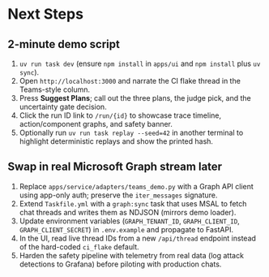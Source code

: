 # Next Steps

## 2-minute demo script
1. `uv run task dev` (ensure `npm install` in `apps/ui` and `npm install` plus `uv sync`).
2. Open `http://localhost:3000` and narrate the CI flake thread in the Teams-style column.
3. Press **Suggest Plans**; call out the three plans, the judge pick, and the uncertainty gate decision.
4. Click the run ID link to `/run/{id}` to showcase trace timeline, action/component graphs, and safety banner.
5. Optionally run `uv run task replay --seed=42` in another terminal to highlight deterministic replays and show the printed hash.

## Swap in real Microsoft Graph stream later
1. Replace `apps/service/adapters/teams_demo.py` with a Graph API client using app-only auth; preserve the `iter_messages` signature.
2. Extend `Taskfile.yml` with a `graph:sync` task that uses MSAL to fetch chat threads and writes them as NDJSON (mirrors demo loader).
3. Update environment variables (`GRAPH_TENANT_ID`, `GRAPH_CLIENT_ID`, `GRAPH_CLIENT_SECRET`) in `.env.example` and propagate to FastAPI.
4. In the UI, read live thread IDs from a new `/api/thread` endpoint instead of the hard-coded `ci_flake` default.
5. Harden the safety pipeline with telemetry from real data (log attack detections to Grafana) before piloting with production chats.

